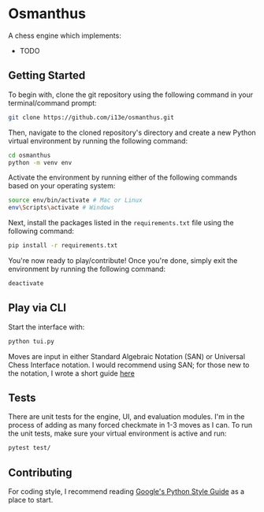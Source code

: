 # Osmanthus

A chess engine which implements:
- TODO

## Getting Started

To begin with, clone the git repository using the following command in your terminal/command prompt:

```sh
git clone https://github.com/i13e/osmanthus.git
```

Then, navigate to the cloned repository's directory and create a new Python virtual environment by running
the following command:

```sh
cd osmanthus
python -m venv env
```

Activate the environment by running either of the following commands based on your operating system:

```sh
source env/bin/activate # Mac or Linux
env\Scripts\activate # Windows
```

Next, install the packages listed in the `requirements.txt` file using the following command:

```sh
pip install -r requirements.txt
```

You're now ready to play/contribute! Once you're done, simply exit the environment by running the following command:

```sh
deactivate
```

## Play via CLI

Start the interface with:

```sh
python tui.py
```

<!-- Maybe include a gif of the interface here? -->

Moves are input in either Standard Algebraic Notation (SAN) or Universal Chess Interface notation. I would
recommend using SAN; for those new to the notation, I wrote a short guide [here](https://github.com/i13e/osmanthus/wiki/SAN-Notation)

## Tests

There are unit tests for the engine, UI, and evaluation modules. I'm in the process of adding as many forced 
checkmate in 1-3 moves as I can. To run the unit tests, make sure your virtual environment is active and run:

```sh
pytest test/
```

## Contributing
For coding style, I recommend reading [Google's Python Style Guide](https://google.github.io/styleguide/pyguide.html)
as a place to start.

<!-- 谢谢，李桂花。我愛你 -->
